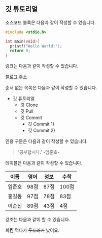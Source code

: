 ## 깃 튜토리얼

소스코드 블록은 다음과 같이 작성할 수 있습니다.

```c
#include <stdio.h>

int main(void){
  printf("Hello World!");
  return 0;
}

```

링크는 다음과 같이 작성할 수 있습니다.

[블로그 주소](https://blog.naver.com/ndb796)

순서 없는 목록은 다음과 같이 작성할 수 있습니다.

* 깃 튜토리얼
  * 깃 Clone
  * 깃 Pull
  * 깃 Commit
    * 깃 Commit 1)    
    * 깃 Commit 2)

인용 구문은 다음과 같이 작성할 수 있습니다.

> '공부합시다.' -임준호-

테이블은 다음과 같이 작성할 수 있습니다.

이름|영어|정보|수학
---|---|---|---|
임준호|98점|87점|100점|
홍길동|97점|78점|83점|
이순신|89점|43점|4점|

강조는 다음과 같이 할 수 있습니다.

**치킨** 먹다가 ~~두드러기~~ 났어요.
